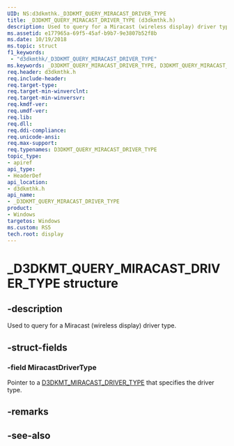 ```yaml
---
UID: NS:d3dkmthk._D3DKMT_QUERY_MIRACAST_DRIVER_TYPE
title: _D3DKMT_QUERY_MIRACAST_DRIVER_TYPE (d3dkmthk.h)
description: Used to query for a Miracast (wireless display) driver type.
ms.assetid: e177965a-69f5-45af-b9b7-9e3807b52f8b
ms.date: 10/19/2018
ms.topic: struct
f1_keywords:
 - "d3dkmthk/_D3DKMT_QUERY_MIRACAST_DRIVER_TYPE"
ms.keywords: _D3DKMT_QUERY_MIRACAST_DRIVER_TYPE, D3DKMT_QUERY_MIRACAST_DRIVER_TYPE, 
req.header: d3dkmthk.h
req.include-header:
req.target-type:
req.target-min-winverclnt:
req.target-min-winversvr:
req.kmdf-ver:
req.umdf-ver:
req.lib:
req.dll:
req.ddi-compliance:
req.unicode-ansi:
req.max-support:
req.typenames: D3DKMT_QUERY_MIRACAST_DRIVER_TYPE
topic_type: 
- apiref
api_type: 
- HeaderDef
api_location: 
- d3dkmthk.h
api_name: 
- _D3DKMT_QUERY_MIRACAST_DRIVER_TYPE
product:
- Windows
targetos: Windows
ms.custom: RS5
tech.root: display
---
```


# _D3DKMT_QUERY_MIRACAST_DRIVER_TYPE structure

## -description

Used to query for a Miracast (wireless display) driver type.

## -struct-fields

### -field MiracastDriverType
 
Pointer to a [D3DKMT_MIRACAST_DRIVER_TYPE](ne-d3dkmthk-_d3dkmt_miracast_driver_type.md) that specifies the driver type.

## -remarks

## -see-also
